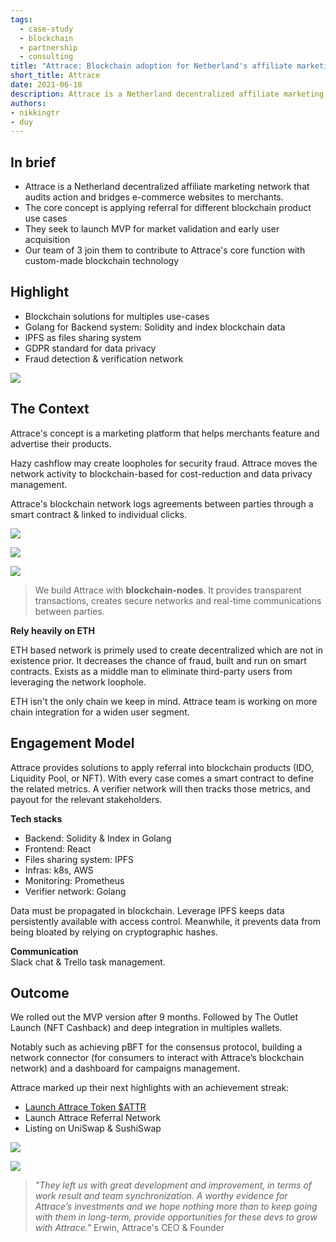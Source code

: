 ```yaml
---
tags: 
  - case-study
  - blockchain
  - partnership
  - consulting
title: "Attrace: Blockchain adoption for Netherland's affiliate marketing platform"
short_title: Attrace
date: 2021-06-18
description: Attrace is a Netherland decentralized affiliate marketing network that audits action and bridges e-commerce websites to merchants. Our team of 3 join them to contribute to Attrace's core function with custom-made blockchain technology.
authors: 
- nikkingtr
- duy
---
```


## In brief
- Attrace is a Netherland decentralized affiliate marketing network that audits action and bridges e-commerce websites to merchants. 
- The core concept is applying referral for different blockchain product use cases
- They seek to launch MVP for market validation and early user acquisition
- Our team of 3 join them to contribute to Attrace's core function with custom-made blockchain technology

## Highlight
- Blockchain solutions for multiples use-cases
- Golang for Backend system: Solidity and index blockchain data
- IPFS as files sharing system 
- GDPR standard for data privacy
- Fraud detection & verification network

![](assets/adopt-blockchain-on-netherlands-affiliate-marketing-platform_adopt-blockchain-on-netherland-affiliate-marketing-platform.webp)

## The Context
Attrace's concept is a marketing platform that helps merchants feature and advertise their products.

Hazy cashflow may create loopholes for security fraud. Attrace moves the network activity to blockchain-based for cost-reduction and data privacy management. 

Attrace's blockchain network logs agreements between parties through a smart contract & linked to individual clicks. 

![](assets/adopt-blockchain-on-netherlands-affiliate-marketing-platform_adopt-blockchain-on-netherland-referral-network.webp)

![](assets/adopt-blockchain-on-netherlands-affiliate-marketing-platform_adopt-blockchain-on-netherland-app.webp)

![](assets/adopt-blockchain-on-netherlands-affiliate-marketing-platform_adopt-blockchain-on-netherland-benefits.webp)

>
> We build Attrace with **blockchain-nodes**. It provides transparent transactions, creates secure networks and real-time communications between parties.

**Rely heavily on ETH**

ETH based network is primely used to create decentralized which are not in existence prior. It decreases the chance of fraud, built and run on smart contracts. Exists as a middle man to eliminate third-party users from leveraging the network loophole. 

ETH isn't the only chain we keep in mind. Attrace team is working on more chain integration for a widen user segment. 

## Engagement Model
Attrace provides solutions to apply referral into blockchain products (IDO, Liquidity Pool, or NFT). With every case comes a smart contract to define the related metrics. A verifier network will then tracks those metrics, and payout for the relevant stakeholders.

**Tech stacks**
- Backend: Solidity & Index in Golang
- Frontend: React
- Files sharing system: IPFS
- Infras: k8s, AWS
- Monitoring: Prometheus
- Verifier network: Golang

Data must be propagated in blockchain. Leverage IPFS keeps data persistently available with access control. Meanwhile, it prevents data from being bloated by relying on cryptographic hashes. 

**Communication**\
Slack chat & Trello task management.

## Outcome
We rolled out the MVP version after 9 months. Followed by The Outlet Launch (NFT Cashback) and deep integration in multiples wallets.

Notably such as achieving pBFT for the consensus protocol, building a network connector (for consumers to interact with Attrace’s blockchain network) and a dashboard for campaigns management.

Attrace marked up their next highlights with an achievement streak:

- [Launch Attrace Token $ATTR ](https://medium0.com/attrace/launch-of-attrace-token-attr-8af568436136?source=rss-43b67b0fd75b------2)
- Launch Attrace Referral Network
- Listing on UniSwap & SushiSwap

![](assets/adopt-blockchain-on-netherlands-affiliate-marketing-platform_adopt-blockchain-on-netherland-referral-network-1.webp)

![](assets/adopt-blockchain-on-netherlands-affiliate-marketing-platform_adopt-blockchain-on-uniswap.webp)

>
> *"They left us with great development and improvement, in terms of work result and team synchronization. A worthy evidence for Attrace’s investments and we hope nothing more than to keep going with them in long-term, provide opportunities for these devs to grow with Attrace."* Erwin, Attrace's CEO & Founder
